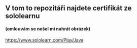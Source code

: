 ## V tom to repozitáři najdete certifikát ze sololearnu 

#### (omlouvám se nešel mi nahrát obrázek)
https://www.sololearn.com/Play/Java

